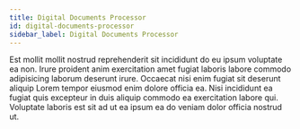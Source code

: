 ```yaml
---
title: Digital Documents Processor
id: digital-documents-processor
sidebar_label: Digital Documents Processor
---
```


Est mollit mollit nostrud reprehenderit sit incididunt do eu ipsum voluptate ea non. Irure proident anim exercitation amet fugiat laboris labore commodo adipisicing laborum deserunt irure. Occaecat nisi enim fugiat sit deserunt aliquip Lorem tempor eiusmod enim dolore officia ea. Nisi incididunt ea fugiat quis excepteur in duis aliquip commodo ea exercitation labore qui. Voluptate laboris est sit ad ut ea ipsum ea do veniam dolor officia nostrud ut.

